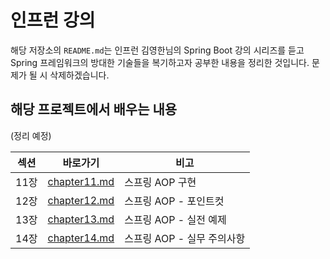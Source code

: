 # 인프런 강의

해당 저장소의 `README.md`는 인프런 김영한님의 Spring Boot 강의 시리즈를 듣고 Spring 프레임워크의 방대한 기술들을 복기하고자 공부한 내용을 정리한 것입니다. 문제가 될 시 삭제하겠습니다.



## 해당 프로젝트에서 배우는 내용

(정리 예정)

| 섹션 | 바로가기                                                     | 비고                       |
| ---- | ------------------------------------------------------------ | -------------------------- |
| 11장 | [chapter11.md](https://github.com/nickhealthy/inflearn-spring-advanced3/blob/main/readme/chapter11.md) | 스프링 AOP 구현            |
| 12장 | [chapter12.md](https://github.com/nickhealthy/inflearn-spring-advanced3/blob/main/readme/chapter12.md) | 스프링 AOP - 포인트컷      |
| 13장 | [chapter13.md](https://github.com/nickhealthy/inflearn-spring-advanced3/blob/main/readme/chapter13.md) | 스프링 AOP - 실전 예제     |
| 14장 | [chapter14.md](https://github.com/nickhealthy/inflearn-spring-advanced3/blob/main/readme/chapter14.md) | 스프링 AOP - 실무 주의사항 |





